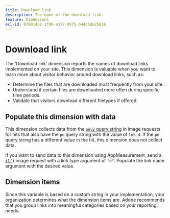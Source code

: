 ```yaml
---
title: Download link
description: The name of the download link.
feature: Dimensions
exl-id: 078014a2-1f09-4177-9575-b44c5da25816
---
```

# Download link

The 'Download link' dimension reports the names of download links implemented on your site. This dimension is valuable when you want to learn more about visitor behavior around download links, such as:

* Determine the files that are downloaded most frequently from your site.
* Understand if certain files are downloaded more often during specific time periods.
* Validate that visitors download different filetypes if offered.

## Populate this dimension with data

This dimension collects data from the [`pev2` query string](/help/implement/validate/query-parameters.md) in image requests for hits that also have the `pe` query string with the value of `lnk_d`. If the `pe` query string has a different value in the hit, this dimension does not collect data.

If you want to send data to this dimension using AppMeasurement, send a [`tl()`](/help/implement/vars/functions/tl-method.md) image request with a link type argument of `"d"`. Populate the link name argument with the desired value.

## Dimension items

Since this variable is based on a custom string in your implementation, your organization determines what the dimension items are. Adobe recommends that you group links into meaningful categories based on your reporting needs.
